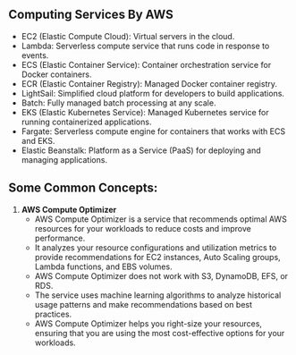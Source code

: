 ## Computing Services By AWS

- EC2 (Elastic Compute Cloud): Virtual servers in the cloud.
- Lambda: Serverless compute service that runs code in response to events.
- ECS (Elastic Container Service): Container orchestration service for Docker containers.
- ECR (Elastic Container Registry): Managed Docker container registry.
- LightSail: Simplified cloud platform for developers to build applications.
- Batch: Fully managed batch processing at any scale.
- EKS (Elastic Kubernetes Service): Managed Kubernetes service for running containerized applications.
- Fargate: Serverless compute engine for containers that works with ECS and EKS.
- Elastic Beanstalk: Platform as a Service (PaaS) for deploying and managing applications.

## Some Common Concepts:
1. **AWS Compute Optimizer**
    - AWS Compute Optimizer is a service that recommends optimal AWS resources for your workloads to reduce costs and improve performance.
    - It analyzes your resource configurations and utilization metrics to provide recommendations for EC2 instances, Auto Scaling groups, Lambda functions, and EBS volumes.
    - AWS Compute Optimizer does not work with S3, DynamoDB, EFS, or RDS.
    - The service uses machine learning algorithms to analyze historical usage patterns and make recommendations based on best practices.
    - AWS Compute Optimizer helps you right-size your resources, ensuring that you are using the most cost-effective options for your workloads.
